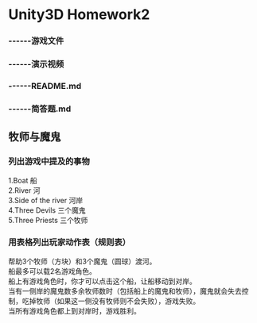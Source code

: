 # Unity3D Homework2
### ------游戏文件
### ------演示视频
### ------README.md
### ------简答题.md
## 牧师与魔鬼
### 列出游戏中提及的事物
1.Boat 船  
2.River 河  
3.Side of the river 河岸  
4.Three Devils 三个魔鬼  
5.Three Priests 三个牧师  
### 用表格列出玩家动作表（规则表）
帮助3个牧师（方块）和3个魔鬼（圆球）渡河。  
船最多可以载2名游戏角色。  
船上有游戏角色时，你才可以点击这个船，让船移动到对岸。  
当有一侧岸的魔鬼数多余牧师数时（包括船上的魔鬼和牧师），魔鬼就会失去控制，吃掉牧师（如果这一侧没有牧师则不会失败），游戏失败。  
当所有游戏角色都上到对岸时，游戏胜利。  
